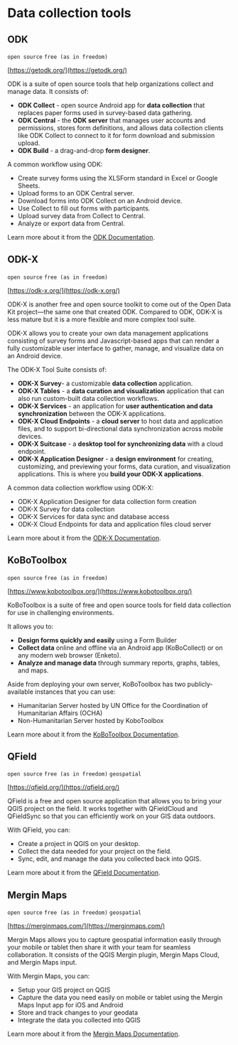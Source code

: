 # Data collection tools

## ODK
`open source` `free (as in freedom)`

[https://getodk.org/](https://getodk.org/)

ODK is a suite of open source tools that help organizations collect and manage data. It consists of:
- **ODK Collect** - open source Android app for **data collection** that replaces paper forms used in survey-based data gathering.
- **ODK Central** - the **ODK server** that manages user accounts and permissions, stores form definitions, and allows data collection clients like ODK Collect to connect to it for form download and submission upload.
- **ODK Build** - a drag-and-drop **form designer**.

A common workflow using ODK:
- Create survey forms using the XLSForm standard in Excel or Google Sheets.
- Upload forms to an ODK Central server.
- Download forms into ODK Collect on an Android device.
- Use Collect to fill out forms with participants.
- Upload survey data from Collect to Central.
- Analyze or export data from Central.

Learn more about it from the [ODK Documentation](https://docs.getodk.org/).

## ODK-X
`open source` `free (as in freedom)`

[https://odk-x.org/](https://odk-x.org/)

ODK-X is another free and open source toolkit to come out of the Open Data Kit project—the same one that created ODK. Compared to ODK, ODK-X is less mature but it is a more flexible and more complex tool suite.

ODK-X allows you to create your own data management applications consisting of survey forms and Javascript-based apps that can render a fully customizable user interface to gather, manage, and visualize data on an Android device.

The ODK-X Tool Suite consists of:

- **ODK-X Survey**- a customizable **data collection** application.
- **ODK-X Tables** - a **data curation and visualization** application that can also run custom-built data collection workflows.
- **ODK-X Services** - an application for **user authentication and data synchronization** between the ODK-X applications.
- **ODK-X Cloud Endpoints** - a **cloud server** to host data and application files, and to support bi-directional data synchronization across mobile devices.
- **ODK-X Suitcase** - a **desktop tool for synchronizing data** with a cloud endpoint.
- **ODK-X Application Designer** - a **design environment** for creating, customizing, and previewing your forms, data curation, and visualization applications. This is where you **build your ODK-X applications**.

A common data collection workflow using ODK-X:
- ODK-X Application Designer for data collection form creation
- ODK-X Survey for data collection
- ODK-X Services for data sync and database access
- ODK-X Cloud Endpoints for data and application files cloud server

Learn more about it from the [ODK-X Documentation](https://docs.odk-x.org/).


## KoBoToolbox
`open source` `free (as in freedom)` 

[https://www.kobotoolbox.org/](https://www.kobotoolbox.org/)

KoBoToolbox is a suite of free and open source tools for field data collection for use in challenging environments.

It allows you to:
- **Design forms quickly and easily** using a Form Builder
- **Collect data** online and offline via an Android app (KoBoCollect) or on any modern web browser (Enketo).
- **Analyze and manage data** through summary reports, graphs, tables, and maps.

Aside from deploying your own server, KoBoToolbox has two publicly-available instances that you can use:
- Humanitarian Server hosted by UN Office for the Coordination of Humanitarian Affairs (OCHA)
- Non-Humanitarian Server hosted by KoboToolbox

Learn more about it from the [KoBoToolbox Documentation](https://support.kobotoolbox.org/). 

## QField
`open source` `free (as in freedom)` `geospatial`

[https://qfield.org/](https://qfield.org/)

QField is a free and open source application that allows you to bring your QGIS project on the field. It works together with QFieldCloud and QFieldSync so that you can efficiently work on your GIS data outdoors.

With QField, you can:
- Create a project in QGIS on your desktop.
- Collect the data needed for your project on the field.
- Sync, edit, and manage the data you collected back into QGIS.

Learn more about it from the [QField Documentation](https://docs.qfield.org/).

## Mergin Maps
`open source` `free (as in freedom)` `geospatial`

[https://merginmaps.com/](https://merginmaps.com/)

Mergin Maps allows you to capture geospatial information easily through your mobile or tablet then share it with your team for seamless collaboration. It consists of the QGIS Mergin plugin, Mergin Maps Cloud, and Mergin Maps input. 

With Mergin Maps, you can:
- Setup your GIS project on QGIS
- Capture the data you need easily on mobile or tablet using the Mergin Maps Input app for iOS and Android
- Store and track changes to your geodata
- Integrate the data you collected into QGIS

Learn more about it from the [Mergin Maps Documentation](https://merginmaps.com/docs/).